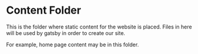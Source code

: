 # Content Folder

This is the folder where static content for the website is placed. Files in here will be used by gatsby in order to create our site.

For example, home page content may be in this folder.